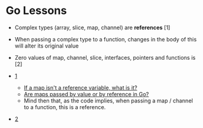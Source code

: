 # Go Lessons

- Complex types (array, slice, map, channel) are **references** [1]
- When passing a complex type to a function, changes in the body of this will alter its original value
- Zero values of map, channel, slice, interfaces, pointers and functions is <nil>[2]

- [1](https://github.com/refs/resources/blob/master/go/types/complex_types_references/main.go)
  - [If a map isn't a reference variable, what is it?](https://dave.cheney.net/2017/04/30/if-a-map-isnt-a-reference-variable-what-is-it)
  - [Are maps passed by value or by reference in Go?](https://stackoverflow.com/questions/40680981/are-maps-passed-by-value-or-by-reference-in-go)
  - Mind then that, as the code implies, when passing a map / channel to a function, this is a reference.
- [2](https://github.com/refs/resources/blob/master/go/types/complex_types_references/main.go#L72)